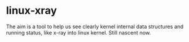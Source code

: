 linux-xray
==========

The aim is a tool to help us see clearly kernel internal data structures and running status, like x-ray into linux kernel. Still nascent now.
